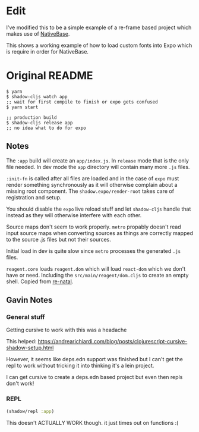 # Edit

I've modified this to be a simple example of a re-frame based project
which makes use of [NativeBase](https://nativebase.io/).

This shows a working example of how to load custom fonts into Expo
which is require in order for NativeBase.

# Original README

```
$ yarn
$ shadow-cljs watch app
;; wait for first compile to finish or expo gets confused
$ yarn start

;; production build
$ shadow-cljs release app
;; no idea what to do for expo
```

## Notes

The `:app` build will create an `app/index.js`. In `release` mode that is the only file needed. In dev mode the `app` directory will contain many more `.js` files.

`:init-fn` is called after all files are loaded and in the case of `expo` must render something synchronously as it will otherwise complain about a missing root component. The `shadow.expo/render-root` takes care of registration and setup.

You should disable the `expo` live reload stuff and let `shadow-cljs` handle that instead as they will otherwise interfere with each other.

Source maps don't seem to work properly. `metro` propably doesn't read input source maps when converting sources as things are correctly mapped to the source .js files but not their sources.

Initial load in dev is quite slow since `metro` processes the generated `.js` files.

`reagent.core` loads `reagent.dom` which will load `react-dom` which we don't have or need. Including the `src/main/reagent/dom.cljs` to create an empty shell. Copied from [re-natal](https://github.com/drapanjanas/re-natal/blob/master/resources/cljs-reagent6/reagent_dom.cljs).


## Gavin Notes

### General stuff

Getting cursive to work with this was a headache

This helped: https://andrearichiardi.com/blog/posts/clojurescript-cursive-shadow-setup.html

However, it seems like deps.edn support was finished but I can't get the repl to work without
tricking it into thinking it's a lein project.

I can get cursive to create a deps.edn based project but even then repls don't work!

### REPL

```clojure
(shadow/repl :app)
```

This doesn't ACTUALLY WORK though. it just times out on functions :(